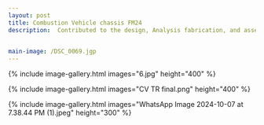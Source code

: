 ```yaml
---
layout: post
title: Combustion Vehicle chassis FM24
description:  Contributed to the design, Analysis fabrication, and assembly of a tubular space frame chassis for Formula Manipal’s combustion race car. Designed chassis geometry and notching in CATIA V5, optimised stiffness-to-weight ratio, and carried out RULA ergonomic assessments. Personally performed TIG welding for the chassis. Assisted in composite layup for body panels and integrated multiple subsystems into the chassis, achieving high structural integrity and compliance with Formula Student safety regulations.

 
main-image: /DSC_0069.jgp
---
```

{% include image-gallery.html images="6.jpg" height="400" %}

{% include image-gallery.html images="CV TR final.png" height="400" %}

{% include image-gallery.html images="WhatsApp Image 2024-10-07 at 7.38.44 PM (1).jpeg" height="300" %}


